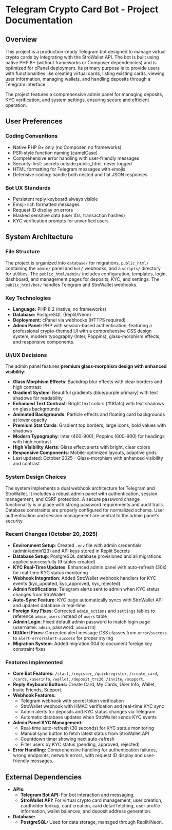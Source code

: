 # Telegram Crypto Card Bot - Project Documentation

## Overview
This project is a production-ready Telegram bot designed to manage virtual crypto cards by integrating with the StroWallet API. The bot is built using native PHP 8+ (without frameworks or Composer dependencies) and is optimized for cPanel deployment. Its primary purpose is to provide users with functionalities like creating virtual cards, listing existing cards, viewing user information, managing wallets, and handling deposits through a Telegram interface.

The project features a comprehensive admin panel for managing deposits, KYC verification, and system settings, ensuring secure and efficient operation.

## User Preferences
### Coding Conventions
- Native PHP 8+ only (no Composer, no frameworks)
- PSR-style function naming (camelCase)
- Comprehensive error handling with user-friendly messages
- Security-first: secrets outside public_html, never logged
- HTML formatting for Telegram messages with emojis
- Defensive coding: handle both nested and flat JSON responses

### Bot UX Standards
- Persistent reply keyboard always visible
- Emoji-rich formatted messages
- Request ID display on errors
- Masked sensitive data (user IDs, transaction hashes)
- KYC verification prompts for unverified users

## System Architecture

### File Structure
The project is organized into `database/` for migrations, `public_html/` containing the `admin/` panel and `bot/` webhooks, and a `scripts/` directory for utilities. The `public_html/admin/` includes configuration, templates, login, dashboard, and management pages for deposits, KYC, and settings. The `public_html/bot/` handles Telegram and StroWallet webhooks.

### Key Technologies
- **Language:** PHP 8.2 (native, no frameworks)
- **Database:** PostgreSQL (Replit/Neon)
- **Deployment:** cPanel via webhooks (HTTPS required)
- **Admin Panel:** PHP with session-based authentication, featuring a professional crypto-themed UI with a comprehensive CSS design system, modern typography (Inter, Poppins), glass-morphism effects, and responsive components.

### UI/UX Decisions
The admin panel features **premium glass-morphism design with enhanced visibility**:
- **Glass Morphism Effects**: Backdrop blur effects with clear borders and high contrast
- **Gradient System**: Beautiful gradients (blue/purple primary) with text shadows for readability
- **Enhanced Text Contrast**: Bright text colors (#f8fafc) with text shadows on glass backgrounds
- **Animated Backgrounds**: Particle effects and floating card backgrounds at lower opacity
- **Premium Stat Cards**: Gradient top borders, large icons, bold values with shadows
- **Modern Typography**: Inter (400-900), Poppins (600-900) for headings with high contrast
- **High Visibility Alerts**: Glass effect alerts with bright, clear colors
- **Responsive Components**: Mobile-optimized layouts, adaptive grids
- Last updated: October 2025 - Glass-morphism with enhanced visibility and contrast

### System Design Choices
The system implements a dual webhook architecture for Telegram and StroWallet. It includes a robust admin panel with authentication, session management, and CSRF protection. A secure password change functionality is in place with strong password requirements and audit trails. Database constraints are properly configured for normalized schema. User authentication and session management are central to the admin panel's security.

### Recent Changes (October 20, 2025)
- **Environment Setup**: Created `.env` file with admin credentials (admin/admin123) and API keys stored in Replit Secrets
- **Database Setup**: PostgreSQL database provisioned and all migrations applied successfully (9 tables created)
- **KYC Real-Time Updates**: Enhanced admin panel with auto-refresh (30s) for real-time KYC status monitoring
- **Webhook Integration**: Added StroWallet webhook handlers for KYC events (kyc_updated, kyc_approved, kyc_rejected)
- **Admin Notifications**: Telegram alerts sent to admin when KYC status changes from StroWallet
- **Auto-Sync Feature**: KYC page automatically syncs with StroWallet API and updates database in real-time
- **Foreign Key Fixes**: Corrected `admin_actions` and `settings` tables to reference `admin_users` instead of `users` table
- **Admin Login**: Fixed default admin password to match login page (username: `admin`, password: `admin123`)
- **UI/Alert Fixes**: Corrected alert message CSS classes from `error`/`success` to `alert-error`/`alert-success` for proper styling
- **Migration System**: Added migration 004 to document foreign key constraint fixes

### Features Implemented
- **Core Bot Features:** `/start`, `/register`, `/quickregister`, `/create_card`, `/cards`, `/userinfo`, `/wallet`, `/deposit_trc20`, `/invite`, `/support`.
- **Reply Keyboard Buttons:** Create Card, My Cards, User Info, Wallet, Invite Friends, Support.
- **Webhook Features:** 
  - Telegram webhook with secret token verification
  - StroWallet webhook with HMAC verification and real-time KYC sync
  - Admin alerts for deposits and KYC status changes via Telegram
  - Automatic database updates when StroWallet sends KYC events
- **Admin Panel KYC Management:**
  - Real-time auto-refresh (30 seconds) for KYC status monitoring
  - Manual sync button to fetch latest status from StroWallet API
  - Countdown timer showing next auto-refresh
  - Filter users by KYC status (pending, approved, rejected)
- **Error Handling:** Comprehensive handling for authentication failures, wrong endpoints, network errors, with request ID display and user-friendly messages.

## External Dependencies

- **APIs:**
    - **Telegram Bot API:** For bot interaction and messaging.
    - **StroWallet API:** For virtual crypto card management, user creation, cardholder lookup, card creation, card detail fetching, user profile information, wallet balances, and deposit address generation.
- **Database:**
    - **PostgreSQL:** Used for data storage, managed through Replit/Neon.